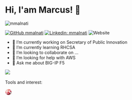

# Hi, I'am Marcus! 👋

<p align="left"> <img src="https://komarev.com/ghpvc/?username=mmalnati&label=Views&color=blue&style=plastic" alt="mmalnati" /> </p>


[![GitHub mmalnati](https://img.shields.io/github/followers/mmalnati?label=follow&style=social)](https://github.com/mmalnati) [![Linkedin: mmalnati](https://img.shields.io/badge/-mmalnati-blue?style=flat-square&logo=Linkedin&logoColor=white&link=https://www.linkedin.com/in/mmalnati/)](https://www.linkedin.com/in/mmalnati/) ![Website](https://img.shields.io/website?down_color=lightgrey&down_message=offline&style=plastic&up_color=blue&up_message=online&url=https%3A%2F%2Fsoporte.net.ar)

- 🔭 I’m currently working on Secretary of Public Innovation
- 🌱 I’m currently learning RHCSA
- 👯 I’m looking to collaborate on ...
- 🤔 I’m looking for help with AWS
- 💬 Ask me about BIG-IP F5

<img src="https://github-readme-stats.vercel.app/api?username=mmalnati&&show_icons=true&title_color=ffffff&icon_color=bb2acf&text_color=daf7dc&bg_color=151515">

Tools and interest:


<code><img height="20" src="https://raw.githubusercontent.com/mmalnati/mmalnati/master/icons/f5.jpeg"></code>